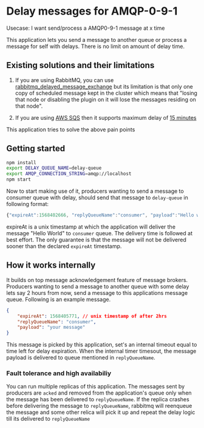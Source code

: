 # Delay messages for AMQP-0-9-1

Usecase: I want send/process a AMQP0-9-1 message at x time

This application lets you send a message to another queue or process a message for self with delays. There is no limit on amount of delay time.

## Existing solutions and their limitations

1. If you are using RabbitMQ, you can use [rabbitmq_delayed_message_exchange](https://github.com/rabbitmq/rabbitmq-delayed-message-exchange) but its limitation is that only one copy of scheduled message kept in the cluster which means that "losing that node or disabling the plugin on it will lose the messages residing on that node".

2. If you are using [AWS SQS](https://aws.amazon.com/sqs/) then it supports maximum delay of [15 minutes](https://docs.aws.amazon.com/AWSSimpleQueueService/latest/SQSDeveloperGuide/sqs-delay-queues.html)

This application tries to solve the above pain points

## Getting started

```bash
npm install
export DELAY_QUEUE_NAME=delay-queue
export AMQP_CONNECTION_STRING=amqp://localhost
npm start
```

Now to start making use of it, producers wanting to send a message to consumer queue with delay, should send that message to `delay-queue` in following format:

```javascript
{"expireAt":1568402666, "replyQueueName":"consumer", "payload":"Hello world"}
```

expireAt is a unix timestamp at which the application will deliver the message "Hello World" to `consumer` queue. The delivery time is followed at best effort. The only guarantee is that the message will not be delivered sooner than the declared `expireAt` timestamp.

## How it works internally

It builds on top message acknowledgement feature of message brokers. Producers wanting to send a message to another queue with some delay lets say 2 hours from now, send a message to this applications message queue. Following is an example message.

```json
{
    "expireAt": 1568405771, // unix timestamp of after 2hrs
    "replyQueueName": "consumer",
    "payload": "your message"
}
```

This message is picked by this application, set's an internal timeout equal to time left for delay expiration. When the internal timer timesout, the message payload is delivered to queue mentioned in `replyQueueName`.

### Fault tolerance and high availabiliy
You can run multiple replicas of this application. The messages sent by producers are `acked` and removed from the application's queue only when the message has been delivered to `replyQueueName`. If the replica crashes before delivering the message to `replyQueueName`, rabbitmq will reenqueue the message and some other relica will pick it up and repeat the delay logic till its delivered to `replyQueueName`
